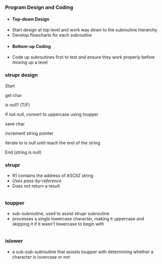 ### Program Design and Coding
- #### Top-down Design
- Start design at top level and work way down to the subroutine hierarchy
- Develop flowcharts for each subroutine
- #### Bottom-up Coding
- Code up subroutines first to test and ensure they work properly before moving up a level

### strupr design
Start

get char

is null? (T/F)

If not null, convert to uppercase using toupper

save char

increment string pointer

iterate to is null until reach the end of the string

End (string is null)

### strupr
- R1 contains the address of ASCIIZ string
- *Uses pass-by-reference*
- Does not return a result
```asm

```

### toupper
- sub-subroutine, used to assist strupr subroutine
- processes a single lowercase character, making it uppercase and skipping it if it wasn't lowercase to begin with
```

```

### islower
- a sub-sub-subroutine that asissts toupper with determining whether a character is lovercase or not

